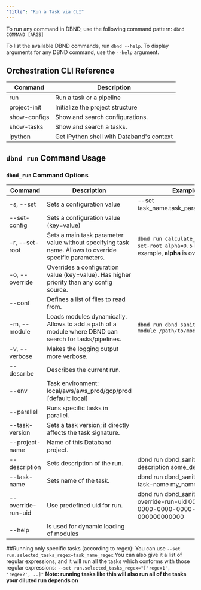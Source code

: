 ```yaml
---
"title": "Run a Task via CLI"
---
```

To run any command in DBND, use the following command pattern:
 `dbnd COMMAND [ARGS]`

To list the available DBND commands, run `dbnd --help`.
To display arguments for any DBND command, use the `--help` argument.

## Orchestration CLI Reference

| Command | Description |
|---|---|
| run | Run a task or a pipeline |
| project-init | Initialize the project structure |
| show-configs | Show and search configurations. |
| show-tasks | Show and search a tasks. |
| ipython | Get iPython shell with Databand's context |

## `dbnd run` Command Usage

### `dbnd_run` Command Options

| Command | Description | Example |
|---|---|---|
| -s, --set | Sets a configuration value | --set task_name.task_parameter=value |
| --set-config | Sets a configuration value (key=value) |  |
| -r, --set-root | Sets a main task parameter value without specifying task name. Allows to override specific parameters. | `dbnd run calculate_alpha --set-root alpha=0.5`   In this example, **alpha** is overridden. |
| -o, --override | Overrides a configuration value (key=value). Has higher priority than any config source. |  |
| --conf | Defines a list of files to read from. |  |
| -m, --module | Loads modules dynamically. Allows to add a path of a module where DBND can search for tasks/pipelines. | `dbnd run dbnd_sanity_check --module /path/to/module.py` |
| -v, --verbose | Makes the logging output more verbose. |  |
| --describe | Describes the current run. |  |
| --env | Task environment: local/aws/aws_prod/gcp/prod  [default: local] |  |
| --parallel | Runs specific tasks in parallel. |  |
| --task-version | Sets a task version; it directly affects the task signature. |  |
| --project-name | Name of this Databand project. |  |
| --description | Sets description of the run. | dbnd run dbnd_sanity_check --description some_description |
| --task-name | Sets name of the task. | dbnd run dbnd_sanity_check --task-name my_name |
| --override-run-uid | Use predefined uid for run. | dbnd run dbnd_sanity_check --override-run-uid 00000000-0000-0000-0000-000000000000 |
| --help | Is used for dynamic loading of modules |  |

##Running only specific tasks (according to regex):
You can use  `--set run.selected_tasks_regex=task_name_regex`
You can also give it a list of regular expressions, and it will run all the tasks which conforms with those regular expressions: `--set run.selected_tasks_regex="['regex1', 'regex2', ..]"`
**Note: running tasks like this will also run all of the tasks your diluted run depends on**
